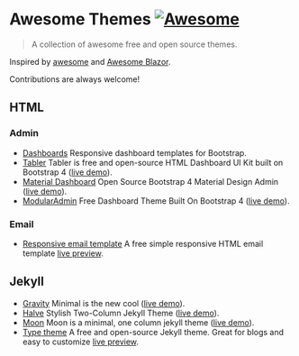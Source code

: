 # Awesome Themes [![Awesome](https://cdn.rawgit.com/sindresorhus/awesome/d7305f38d29fed78fa85652e3a63e154dd8e8829/media/badge.svg)](https://github.com/sindresorhus/awesome)

> A collection of awesome free and open source themes.

Inspired by [awesome](https://github.com/sindresorhus/awesome) and [Awesome Blazor](https://github.com/AdrienTorris/awesome-blazor).

Contributions are always welcome! 

## HTML

### Admin
* [Dashboards](https://github.com/keen/dashboards) Responsive dashboard templates for Bootstrap.
* [Tabler](https://github.com/tabler/tabler) Tabler is free and open-source HTML Dashboard UI Kit built on Bootstrap 4 ([live demo](https://tabler.github.io/)).
* [Material Dashboard](https://github.com/creativetimofficial/material-dashboard) Open Source Bootstrap 4 Material Design Admin ([live demo](https://demos.creative-tim.com/material-dashboard/examples/dashboard.html)).
* [ModularAdmin](https://github.com/modularcode/modular-admin-html) Free Dashboard Theme Built On Bootstrap 4 ([live demo](https://modularcode.io/modular-admin-html/)).

### Email
* [Responsive email template](https://github.com/leemunroe/responsive-html-email-template) A free simple responsive HTML email template [live preview](http://leemunroe.github.io/responsive-html-email-template/email.html).

## Jekyll

* [Gravity](https://github.com/hemangsk/Gravity) Minimal is the new cool ([live demo](http://hemangsk.github.io/Gravity/)).
* [Halve](https://github.com/TaylanTatli/Halve) Stylish Two-Column Jekyll Theme ([live demo](https://taylantatli.github.io/Halve/)).
* [Moon](https://github.com/TaylanTatli/Moon) Moon is a minimal, one column jekyll theme ([live demo](https://taylantatli.github.io/Moon/)).
* [Type theme](https://github.com/rohanchandra/type-theme) A free and open-source Jekyll theme. Great for blogs and easy to customize [live preview](https://rohanchandra.github.io/type-theme/).
